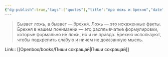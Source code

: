 ```yaml
---
{"dg-publish":true,"tags":["quotes"],"title":"про ложь и брехню","date":"2021-09-23T10:45:00+03:00","modified_at":"2024-02-03T13:54:30+03:00","aliases":"про ложь и брехню","dg-path":"/quotes/202109231045.md","permalink":"/quotes/202109231045/","dgPassFrontmatter":true}
---
```



> Бывает ложь, а бывает — брехня. Ложь — это искаженные факты. Брехня в нашем понимании — это расплывчатые формулировки, которые формально не ложь, но и не правда. Брехню используют, чтобы подкрепить слабую и ничем не доказанную мысль.

Link:: [[Openbox/books/Пиши сокращай|Пиши сокращай]]
